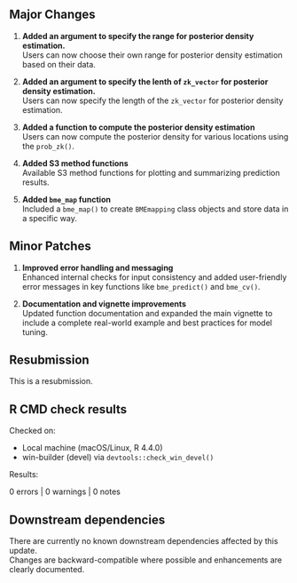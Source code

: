 ## Major Changes

1. **Added an argument to specify the range for posterior density estimation.**  
   Users can now choose their own range for posterior density estimation based on their data.

2. **Added an argument to specify the lenth of `zk_vector` for posterior density estimation.**  
   Users can now specify the length of the `zk_vector` for posterior density estimation.

3. **Added a function to compute the posterior density estimation**  
   Users can now compute the posterior density for various locations using the `prob_zk()`.
   
4. **Added S3 method functions**  
   Available S3 method functions for plotting and summarizing prediction results.
   
5. **Added `bme_map` function**  
   Included a `bme_map()` to create `BMEmapping` class objects and store data in a specific way.

## Minor Patches

1. **Improved error handling and messaging**  
   Enhanced internal checks for input consistency and added user-friendly error messages in key functions like `bme_predict()` and `bme_cv()`.

2. **Documentation and vignette improvements**  
   Updated function documentation and expanded the main vignette to include a complete real-world example and best practices for model tuning.



## Resubmission

This is a resubmission.



## R CMD check results

Checked on:

- Local machine (macOS/Linux, R 4.4.0)
- win-builder (devel) via `devtools::check_win_devel()`

Results:

0 errors | 0 warnings | 0 notes



## Downstream dependencies

There are currently no known downstream dependencies affected by this update.  
Changes are backward-compatible where possible and enhancements are clearly documented.




